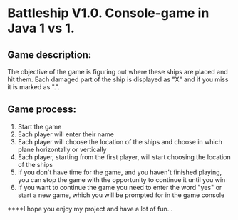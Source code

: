 # Battleship V1.0. Console-game in Java 1 vs 1.

## Game description:
The objective of the game is figuring out where these ships are placed and hit them. Each damaged part of the ship is displayed as "X" 
and if you miss it is marked as ".".

## Game process:
1. Start the game
2. Each player will enter their name
3. Each player will choose the location of the ships and choose in which plane horizontally or vertically
4. Each player, starting from the first player, will start choosing the location of the ships
5. If you don't have time for the game, and you haven't finished playing, you can stop the game with the opportunity to continue it until you win
6. If you want to continue the game you need to enter the word "yes" or start a new game, which you will be prompted for in the game console

****I hope you enjoy my project and have a lot of fun...
